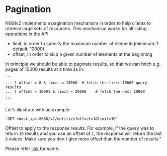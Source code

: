 # Pagination

NGSIv2 implements a pagination mechanism in order to help clients to retrieve
large sets of resources. This mechanism works for all listing operations in
the API

- limit, in order to specify the maximum number of elements(minimum: 1
                                                            default: 10000)
- offset, in order to skip a given number of elements at the beginning

In principle we should be able to paginate results, so that we can fetch e.g.
pages of 10000 results at a time as in:

    ```
    ... ? offset = 0 & limit = 10000  # fetch the first 10000 query results
    ... ? offset = 10001 & limit = 20000    # fetch the next 10000
    ...
    ```
Let's illustrate with an example:

    `GET <host_ip>:8668/v2/entities?offset=1&limit=10`

Offset to apply to the response results. For
example, if the query was to return `10` results and you use an offset of
`1`, the response will return the last `9` values. Make sure you don't give
more offset than the number of results."

Please refer
[link](https://github.com/orchestracities/ngsi-timeseries-api/issues/417)
for same.
